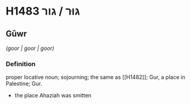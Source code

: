 # H1483 גּוּר / גור

## Gûwr

_(goor | ɡoor | ɡoor)_

### Definition

proper locative noun; sojourning; the same as [[H1482]]; Gur, a place in Palestine; Gur.

- the place Ahaziah was smitten
